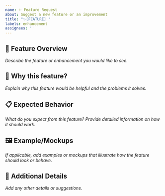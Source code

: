 ```yaml
---
name: ✨ Feature Request
about: Suggest a new feature or an improvement
title: "✨[FEATURE] "
labels: enhancement
assignees: ''
---
```


## 🌟 Feature Overview
_Describe the feature or enhancement you would like to see._

## 🤔 Why this feature?
_Explain why this feature would be helpful and the problems it solves._

## 📋 Expected Behavior
_What do you expect from this feature? Provide detailed information on how it should work._

## 🖼️ Example/Mockups
_If applicable, add examples or mockups that illustrate how the feature should look or behave._

## 📝 Additional Details
_Add any other details or suggestions._
